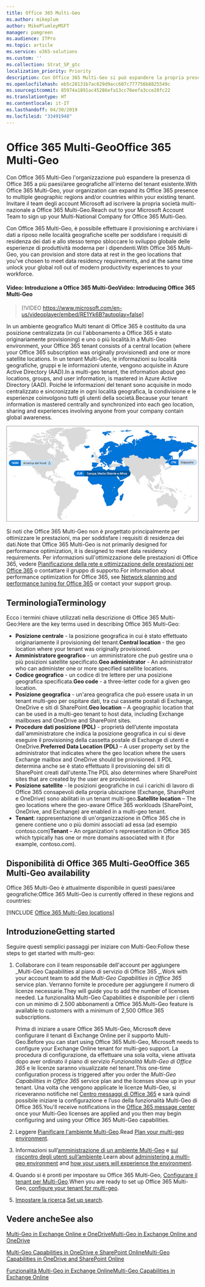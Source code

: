 ```yaml
---
title: Office 365 Multi-Geo
ms.author: mikeplum
author: MikePlumleyMSFT
manager: pamgreen
ms.audience: ITPro
ms.topic: article
ms.service: o365-solutions
ms.custom: ''
ms.collection: Strat_SP_gtc
localization_priority: Priority
description: Con Office 365 Multi-Geo si può espandere la propria presenza Office 365 a più paesi/aree geografiche.
ms.openlocfilehash: eb5c28131b7ac629d9acc607c777756b8825549c
ms.sourcegitcommit: 85974a1891ac45286efa13cc76eefa3cce28fc22
ms.translationtype: HT
ms.contentlocale: it-IT
ms.lasthandoff: 04/30/2019
ms.locfileid: "33491948"
---
```

# <a name="office-365-multi-geo"></a><span data-ttu-id="524c8-103">Office 365 Multi-Geo</span><span class="sxs-lookup"><span data-stu-id="524c8-103">Office 365 Multi-Geo</span></span>

<span data-ttu-id="524c8-104">Con Office 365 Multi-Geo l'organizzazione può espandere la presenza di Office 365 a più paesi/aree geografiche all'interno del tenant esistente.</span><span class="sxs-lookup"><span data-stu-id="524c8-104">With Office 365 Multi-Geo, your organization can expand its Office 365 presence to multiple geographic regions and/or countries within your existing tenant.</span></span> <span data-ttu-id="524c8-105">Invitare il team degli account Microsoft ad iscrivere la propria società multi-nazionale a Office 365 Multi-Geo.</span><span class="sxs-lookup"><span data-stu-id="524c8-105">Reach out to your Microsoft Account Team to sign up your Multi-National Company for Office 365 Multi-Geo.</span></span>
  
<span data-ttu-id="524c8-106">Con Office 365 Multi-Geo, è possibile effettuare il provisioning e archiviare i dati a riposo nelle località geografiche scelte per soddisfare i requisiti di residenza dei dati e allo stesso tempo sbloccare lo sviluppo globale delle esperienze di produttività moderna per i dipendenti.</span><span class="sxs-lookup"><span data-stu-id="524c8-106">With Office 365 Multi-Geo, you can provision and store data at rest in the geo locations that you've chosen to meet data residency requirements, and at the same time unlock your global roll out of modern productivity experiences to your workforce.</span></span>

#### <a name="video-introducing-office-365-multi-geo"></a><span data-ttu-id="524c8-107">Video: Introduzione a Office 365 Multi-Geo</span><span class="sxs-lookup"><span data-stu-id="524c8-107">Video: Introducing Office 365 Multi-Geo</span></span>

> [!VIDEO https://www.microsoft.com/en-us/videoplayer/embed/RE1Yk6B?autoplay=false]

<span data-ttu-id="524c8-108">In un ambiente geografico Multi tenant di Office 365 è costituito da una posizione centralizzata (in cui l'abbonamento a Office 365 è stato originariamente provisioning) e uno o più località.</span><span class="sxs-lookup"><span data-stu-id="524c8-108">In a Multi-Geo environment, your Office 365 tenant consists of a central location (where your Office 365 subscription was originally provisioned) and one or more satellite locations.</span></span> <span data-ttu-id="524c8-109">In un tenant Multi-Geo, le informazioni su località geografiche, gruppi e le informazioni utente, vengono acquisite in Azure Active Directory (AAD).</span><span class="sxs-lookup"><span data-stu-id="524c8-109">In a multi-geo tenant, the information about geo locations, groups, and user information, is mastered in Azure Active Directory (AAD).</span></span> <span data-ttu-id="524c8-110">Poiché le informazioni del tenant sono acquisite in modo centralizzato e sincronizzate in ogni località geografica, la condivisione e le esperienze coinvolgono tutti gli utenti della società.</span><span class="sxs-lookup"><span data-stu-id="524c8-110">Because your tenant information is mastered centrally and synchronized into each geo location, sharing and experiences involving anyone from your company contain global awareness.</span></span>

![Schermata della mappa multi-geo dall'interfaccia di amministrazione di SharePoint.](media/multi-geo-world-map.png)

<span data-ttu-id="524c8-112">Si noti che Office 365 Multi-Geo non è progettato principalmente per ottimizzare le prestazioni, ma per soddisfare i requisiti di residenza dei dati.</span><span class="sxs-lookup"><span data-stu-id="524c8-112">Note that Office 365 Multi-Geo is not primarily designed for performance optimization, it is designed to meet data residency requirements.</span></span> <span data-ttu-id="524c8-113">Per informazioni sull'ottimizzazione delle prestazioni di Office 365, vedere [Pianificazione della rete e ottimizzazione delle prestazioni per Office 365](https://support.office.com/article/e5f1228c-da3c-4654-bf16-d163daee8848) o contattare il gruppo di supporto.</span><span class="sxs-lookup"><span data-stu-id="524c8-113">For information about performance optimization for Office 365, see [Network planning and performance tuning for Office 365](https://support.office.com/article/e5f1228c-da3c-4654-bf16-d163daee8848) or contact your support group.</span></span>

## <a name="terminology"></a><span data-ttu-id="524c8-114">Terminologia</span><span class="sxs-lookup"><span data-stu-id="524c8-114">Terminology</span></span>

<span data-ttu-id="524c8-115">Ecco i termini chiave utilizzati nella descrizione di Office 365 Multi-Geo:</span><span class="sxs-lookup"><span data-stu-id="524c8-115">Here are the key terms used in describing Office 365 Multi-Geo:</span></span>

- <span data-ttu-id="524c8-116">**Posizione centrale** - la posizione geografica in cui è stato effettuato originariamente il provisioning del tenant.</span><span class="sxs-lookup"><span data-stu-id="524c8-116">**Central location** - the geo location where your tenant was originally provisioned.</span></span>
- <span data-ttu-id="524c8-117">**Amministratore geografico** - un amministratore che può gestire una o più posizioni satellite specificato.</span><span class="sxs-lookup"><span data-stu-id="524c8-117">**Geo administrator** - An administrator who can administer one or more specified satellite locations.</span></span>
- <span data-ttu-id="524c8-118">**Codice geografico** - un codice di tre lettere per una posizione geografica specificata.</span><span class="sxs-lookup"><span data-stu-id="524c8-118">**Geo code** - a three-letter code for a given geo location.</span></span>
- <span data-ttu-id="524c8-119">**Posizione geografica** - un'area geografica che può essere usata in un tenant multi-geo per ospitare dati, tra cui cassette postali di Exchange, OneDrive e siti di SharePoint.</span><span class="sxs-lookup"><span data-stu-id="524c8-119">**Geo location** – A geographic location that can be used in a multi-geo tenant to host data, including Exchange mailboxes and OneDrive and SharePoint sites.</span></span>
- <span data-ttu-id="524c8-120">**Procedure dati posizione (PDL)** - proprietà dell’utente impostata dall'amministratore che indica la posizione geografica in cui si deve eseguire il provisioning della cassetta postale di Exchange di utenti e OneDrive.</span><span class="sxs-lookup"><span data-stu-id="524c8-120">**Preferred Data Location (PDL)** – A user property set by the administrator that indicates where the geo location where the users Exchange mailbox and OneDrive should be provisioned.</span></span> <span data-ttu-id="524c8-121">Il PDL determina anche se è stato effettuato il provisioning dei siti di SharePoint creati dall'utente.</span><span class="sxs-lookup"><span data-stu-id="524c8-121">The PDL also determines where SharePoint sites that are created by the user are provisioned.</span></span>
- <span data-ttu-id="524c8-122">**Posizione satellite** - le posizioni geografiche in cui i carichi di lavoro di Office 365 consapevoli della propria ubicazione (Exchange, SharePoint e OneDrive) sono abilitati in un tenant multi-geo.</span><span class="sxs-lookup"><span data-stu-id="524c8-122">**Satellite location** – The geo locations where the geo-aware Office 365 workloads (SharePoint, OneDrive, and Exchange) are enabled in a multi-geo tenant.</span></span>
- <span data-ttu-id="524c8-123">**Tenant**: rappresentazione di un'organizzazione in Office 365 che in genere contiene uno o più domini associati ad essa (ad esempio contoso.com)</span><span class="sxs-lookup"><span data-stu-id="524c8-123">**Tenant** – An organization's representation in Office 365 which typically has one or more domains associated with it (for example, contoso.com).</span></span>

## <a name="office-365-multi-geo-availability"></a><span data-ttu-id="524c8-124">Disponibilità di Office 365 Multi-Geo</span><span class="sxs-lookup"><span data-stu-id="524c8-124">Office 365 Multi-Geo availability</span></span>

<span data-ttu-id="524c8-125">Office 365 Multi-Geo è attualmente disponibile in questi paesi/aree geografiche:</span><span class="sxs-lookup"><span data-stu-id="524c8-125">Office 365 Multi-Geo is currently offered in these regions and countries:</span></span>

[!INCLUDE [Office 365 Multi-Geo locations](includes/office-365-multi-geo-locations.md)]

## <a name="getting-started"></a><span data-ttu-id="524c8-126">Introduzione</span><span class="sxs-lookup"><span data-stu-id="524c8-126">Getting started</span></span>

<span data-ttu-id="524c8-127">Seguire questi semplici passaggi per iniziare con Multi-Geo:</span><span class="sxs-lookup"><span data-stu-id="524c8-127">Follow these steps to get started with multi-geo:</span></span>

1. <span data-ttu-id="524c8-128">Collaborare con il team responsabile dell'account per aggiungere _Multi-Geo Capabilities al piano di servizio di Office 365 _.</span><span class="sxs-lookup"><span data-stu-id="524c8-128">Work with your account team to add the _Multi-Geo Capabilities in Office 365_ service plan.</span></span> <span data-ttu-id="524c8-129">Verranno fornite le procedure per aggiungere il numero di licenze necessarie.</span><span class="sxs-lookup"><span data-stu-id="524c8-129">They will guide you to add the number of licenses needed.</span></span> <span data-ttu-id="524c8-130">La funzionalità Multi-Geo Capabilities è disponibile per i clienti con un minimo di 2.500 abbonamenti a Office 365.</span><span class="sxs-lookup"><span data-stu-id="524c8-130">Multi-Geo feature is available to customers with a minimum of 2,500 Office 365 subscriptions.</span></span>

   <span data-ttu-id="524c8-131">Prima di iniziare a usare Office 365 Multi-Geo, Microsoft deve configurare il tenant di Exchange Online per il supporto Multi-Geo.</span><span class="sxs-lookup"><span data-stu-id="524c8-131">Before you can start using Office 365 Multi-Geo, Microsoft needs to configure your Exchange Online tenant for multi-geo support.</span></span> <span data-ttu-id="524c8-132">La procedura di configurazione, da effettuare una sola volta, viene attivata dopo aver ordinato il piano di servizio *Funzionalità Multi-Geo di Office 365* e le licenze saranno visualizzate nel tenant.</span><span class="sxs-lookup"><span data-stu-id="524c8-132">This one-time configuration process is triggered after you order the *Multi-Geo Capabilities in Office 365* service plan and the licenses show up in your tenant.</span></span> <span data-ttu-id="524c8-133">Una volta che vengono applicate le licenze Multi-Geo, si riceveranno notifiche nel [Centro messaggi di Office 365](https://support.office.com/article/38FB3333-BFCC-4340-A37B-DEDA509C2093) e sarà quindi possibile iniziare la configurazione e l’uso della funzionalità Multi-Geo di Office 365.</span><span class="sxs-lookup"><span data-stu-id="524c8-133">You'll receive notifications in the [Office 365 message center](https://support.office.com/article/38FB3333-BFCC-4340-A37B-DEDA509C2093) once your Multi-Geo licenses are applied and you then may begin configuring and using your Office 365 Multi-Geo capabilities.</span></span>

2. <span data-ttu-id="524c8-134">Leggere [Pianificare l'ambiente Multi-Geo](plan-for-multi-geo.md).</span><span class="sxs-lookup"><span data-stu-id="524c8-134">Read [Plan your multi-geo environment](plan-for-multi-geo.md).</span></span>

3. <span data-ttu-id="524c8-135">Informazioni sull’[amministrazione di un ambiente Multi-Geo](administering-a-multi-geo-environment.md) e [ sul riscontro degli utenti sull’ambiente](multi-geo-user-experience.md).</span><span class="sxs-lookup"><span data-stu-id="524c8-135">Learn about [administering a multi-geo environment](administering-a-multi-geo-environment.md) and [how your users will experience the environment](multi-geo-user-experience.md).</span></span>

4. <span data-ttu-id="524c8-136">Quando si è pronti per impostare su Office 365 Multi-Geo, [Configurare il tenant per Multi-Geo](multi-geo-tenant-configuration.md).</span><span class="sxs-lookup"><span data-stu-id="524c8-136">When you are ready to set up Office 365 Multi-Geo, [configure your tenant for multi-geo](multi-geo-tenant-configuration.md).</span></span>

5. <span data-ttu-id="524c8-137">[Impostare la ricerca](configure-search-for-multi-geo.md).</span><span class="sxs-lookup"><span data-stu-id="524c8-137">[Set up search](configure-search-for-multi-geo.md).</span></span>

## <a name="see-also"></a><span data-ttu-id="524c8-138">Vedere anche</span><span class="sxs-lookup"><span data-stu-id="524c8-138">See also</span></span>

[<span data-ttu-id="524c8-139">Multi-Geo in Exchange Online e OneDrive</span><span class="sxs-lookup"><span data-stu-id="524c8-139">Multi-Geo in Exchange Online and OneDrive</span></span>](https://Aka.ms/GoMultiGeo)

[<span data-ttu-id="524c8-140">Multi-Geo Capabilities in OneDrive e SharePoint Online</span><span class="sxs-lookup"><span data-stu-id="524c8-140">Multi-Geo Capabilities in OneDrive and SharePoint Online</span></span>](https://docs.microsoft.com/office365/enterprise/multi-geo-capabilities-in-onedrive-and-sharepoint-online-in-office-365)

[<span data-ttu-id="524c8-141">Funzionalità Multi-Geo in Exchange Online</span><span class="sxs-lookup"><span data-stu-id="524c8-141">Multi-Geo Capabilities in Exchange Online</span></span>](https://docs.microsoft.com/office365/enterprise/multi-geo-capabilities-in-exchange-online)
